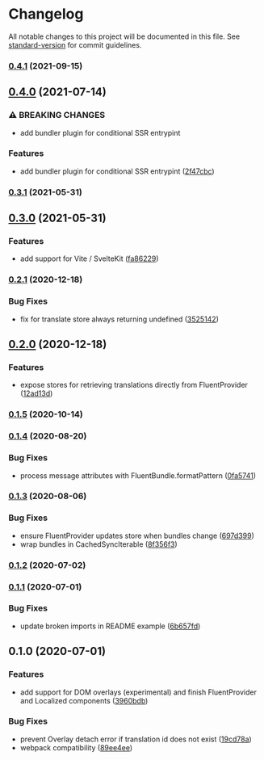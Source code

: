 # Changelog

All notable changes to this project will be documented in this file. See [standard-version](https://github.com/conventional-changelog/standard-version) for commit guidelines.

### [0.4.1](https://github.com/nubolab-ffwd/svelte-fluent/compare/v0.4.0...v0.4.1) (2021-09-15)

## [0.4.0](https://github.com/nubolab-ffwd/svelte-fluent/compare/v0.3.1...v0.4.0) (2021-07-14)


### ⚠ BREAKING CHANGES

* add bundler plugin for conditional SSR entrypint

### Features

* add bundler plugin for conditional SSR entrypint ([2f47cbc](https://github.com/nubolab-ffwd/svelte-fluent/commit/2f47cbcc63da82b5a1b284c106e5fdd8fc74a5b5))

### [0.3.1](https://github.com/nubolab-ffwd/svelte-fluent/compare/v0.3.0...v0.3.1) (2021-05-31)

## [0.3.0](https://github.com/nubolab-ffwd/svelte-fluent/compare/v0.2.1...v0.3.0) (2021-05-31)


### Features

* add support for Vite / SvelteKit ([fa86229](https://github.com/nubolab-ffwd/svelte-fluent/commit/fa862290605f08937ef3945cd201254956d46674))

### [0.2.1](https://github.com/nubolab-ffwd/svelte-fluent/compare/v0.2.0...v0.2.1) (2020-12-18)


### Bug Fixes

* fix for translate store always returning undefined ([3525142](https://github.com/nubolab-ffwd/svelte-fluent/commit/35251421e52bee673a912f250c3b0deca102d037))

## [0.2.0](https://github.com/nubolab-ffwd/svelte-fluent/compare/v0.1.5...v0.2.0) (2020-12-18)


### Features

* expose stores for retrieving translations directly from FluentProvider ([12ad13d](https://github.com/nubolab-ffwd/svelte-fluent/commit/12ad13de5141f39a9f3aa1a89555a44f61628fc7))

### [0.1.5](https://github.com/nubolab-ffwd/svelte-fluent/compare/v0.1.4...v0.1.5) (2020-10-14)

### [0.1.4](https://github.com/nubolab-ffwd/svelte-fluent/compare/v0.1.3...v0.1.4) (2020-08-20)


### Bug Fixes

* process message attributes with FluentBundle.formatPattern ([0fa5741](https://github.com/nubolab-ffwd/svelte-fluent/commit/0fa57419238799718c2c4e1025b5211017409f5f))

### [0.1.3](https://github.com/nubolab-ffwd/svelte-fluent/compare/v0.1.2...v0.1.3) (2020-08-06)


### Bug Fixes

* ensure FluentProvider updates store when bundles change ([697d399](https://github.com/nubolab-ffwd/svelte-fluent/commit/697d39951099c6db4f275cd6190c189ec3e86539))
* wrap bundles in CachedSyncIterable ([8f356f3](https://github.com/nubolab-ffwd/svelte-fluent/commit/8f356f37153ca8a08c50eef882130f7f46edd5d0))

### [0.1.2](https://github.com/nubolab-ffwd/svelte-fluent/compare/v0.1.1...v0.1.2) (2020-07-02)

### [0.1.1](https://github.com/nubolab-ffwd/svelte-fluent/compare/v0.1.0...v0.1.1) (2020-07-01)


### Bug Fixes

* update broken imports in README example ([6b657fd](https://github.com/nubolab-ffwd/svelte-fluent/commit/6b657fd7039def8a591c00c18bfa42a2063fe751))

## 0.1.0 (2020-07-01)


### Features

* add support for DOM overlays (experimental) and finish FluentProvider and Localized components ([3960bdb](https://github.com/nubolab-ffwd/svelte-fluent/commit/3960bdbccf0ff7b95d387c4313e673fd74a6c3e2))


### Bug Fixes

* prevent Overlay detach error if translation id does not exist ([19cd78a](https://github.com/nubolab-ffwd/svelte-fluent/commit/19cd78a16cc880eb4bbf334a8f66f0a63aae0c0f))
* webpack compatibility ([89ee4ee](https://github.com/nubolab-ffwd/svelte-fluent/commit/89ee4eeacbe0cc778600380f28d7dd6bf3b3bdda))

